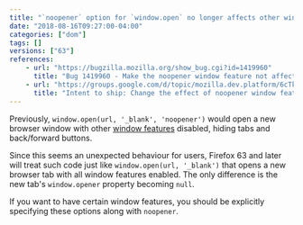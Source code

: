 ```yaml
---
title: "`noopener` option for `window.open` no longer affects other window features"
date: "2018-08-16T09:27:00-04:00"
categories: ["dom"]
tags: []
versions: ["63"]
references:
    - url: "https://bugzilla.mozilla.org/show_bug.cgi?id=1419960"
      title: "Bug 1419960 - Make the noopener window feature not affect whether other window features are enabled"
    - url: "https://groups.google.com/d/topic/mozilla.dev.platform/6cTk_b1l6LE/discussion"
      title: "Intent to ship: Change the effect of noopener window feature on other window features in window.open"
---
```

Previously, `window.open(url, '_blank', 'noopener')` would open a new browser window with other [window features](https://developer.mozilla.org/docs/Web/API/Window/open#Window_features) disabled, hiding tabs and back/forward buttons.

Since this seems an unexpected behaviour for users, Firefox 63 and later will treat such code just like `window.open(url, '_blank')` that opens a new browser tab with all window features enabled. The only difference is the new tab's `window.opener` property becoming `null`.

If you want to have certain window features, you should be explicitly specifying these options along with `noopener`.
